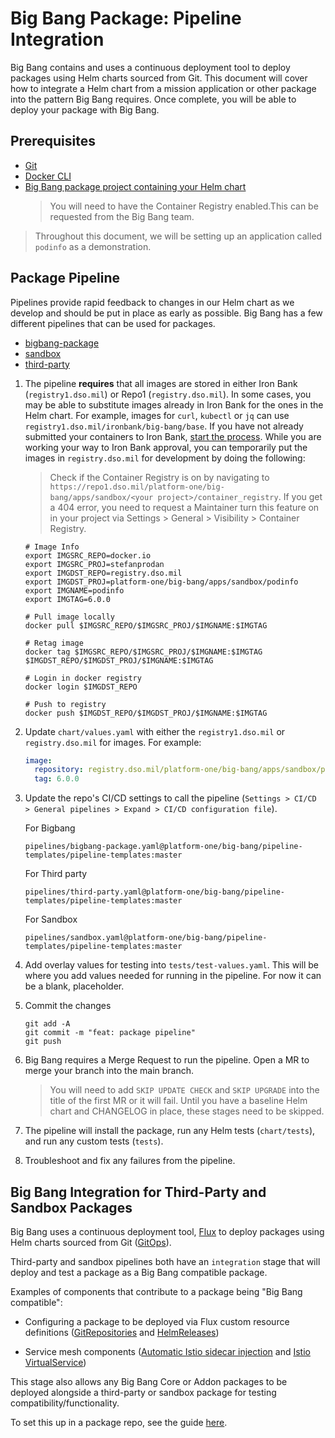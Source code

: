 # Big Bang Package: Pipeline Integration

Big Bang contains and uses a continuous deployment tool to deploy packages using Helm charts sourced from Git.  This document will cover how to integrate a Helm chart from a mission application or other package into the pattern Big Bang requires.  Once complete, you will be able to deploy your package with Big Bang.

## Prerequisites

- [Git](https://git-scm.com/book/en/v2/Getting-Started-Installing-Git)
- [Docker CLI](https://docs.docker.com/get-docker/)
- [Big Bang package project containing your Helm chart](./package-integration-upstream.md)
   > You will need to have the Container Registry enabled.This can be requested from the Big Bang team.

> Throughout this document, we will be setting up an application called `podinfo` as a demonstration.

## Package Pipeline

Pipelines provide rapid feedback to changes in our Helm chart as we develop and should be put in place as early as possible.  Big Bang has a few different pipelines that can be used for packages.

- [bigbang-package](https://repo1.dso.mil/platform-one/big-bang/pipeline-templates/pipeline-templates/-/blob/master/pipelines/bigbang-package.yaml)
- [sandbox](https://repo1.dso.mil/platform-one/big-bang/pipeline-templates/pipeline-templates/-/blob/master/pipelines/sandbox.yaml)
- [third-party](https://repo1.dso.mil/platform-one/big-bang/pipeline-templates/pipeline-templates/-/blob/master/pipelines/third-party.yaml)

1. The pipeline **requires** that all images are stored in either Iron Bank (`registry1.dso.mil`) or Repo1 (`registry.dso.mil`).  In some cases, you may be able to substitute images already in Iron Bank for the ones in the Helm chart.  For example, images for `curl`, `kubectl` or `jq` can use `registry1.dso.mil/ironbank/big-bang/base`.  If you have not already submitted your containers to Iron Bank, [start the process](https://repo1.dso.mil/dsop/dccscr/-/blob/master/README.md).  While you are working your way to Iron Bank approval, you can temporarily put the images in `registry.dso.mil` for development by doing the following:

   > Check if the Container Registry is on by navigating to `https://repo1.dso.mil/platform-one/big-bang/apps/sandbox/<your project>/container_registry`.  If you get a 404 error, you need to request a Maintainer turn this feature on in your project via Settings > General > Visibility > Container Registry.

   ```shell
   # Image Info
   export IMGSRC_REPO=docker.io
   export IMGSRC_PROJ=stefanprodan
   export IMGDST_REPO=registry.dso.mil
   export IMGDST_PROJ=platform-one/big-bang/apps/sandbox/podinfo
   export IMGNAME=podinfo
   export IMGTAG=6.0.0

   # Pull image locally
   docker pull $IMGSRC_REPO/$IMGSRC_PROJ/$IMGNAME:$IMGTAG

   # Retag image
   docker tag $IMGSRC_REPO/$IMGSRC_PROJ/$IMGNAME:$IMGTAG $IMGDST_REPO/$IMGDST_PROJ/$IMGNAME:$IMGTAG

   # Login in docker registry
   docker login $IMGDST_REPO

   # Push to registry
   docker push $IMGDST_REPO/$IMGDST_PROJ/$IMGNAME:$IMGTAG
   ```

1. Update `chart/values.yaml` with either the `registry1.dso.mil` or `registry.dso.mil` for images.  For example:

   ```yaml
   image:
     repository: registry.dso.mil/platform-one/big-bang/apps/sandbox/podinfo/podinfo
     tag: 6.0.0
   ```

1. Update the repo's CI/CD settings to call the pipeline (`Settings > CI/CD > General pipelines > Expand > CI/CD configuration file`).

    For Bigbang

   ```plaintext
   pipelines/bigbang-package.yaml@platform-one/big-bang/pipeline-templates/pipeline-templates:master
   ```

    For Third party

   ```plaintext
   pipelines/third-party.yaml@platform-one/big-bang/pipeline-templates/pipeline-templates:master
   ```

    For Sandbox

   ```plaintext
   pipelines/sandbox.yaml@platform-one/big-bang/pipeline-templates/pipeline-templates:master
   ```

1. Add overlay values for testing into `tests/test-values.yaml`.  This will be where you add values needed for running in the pipeline.  For now it can be a blank, placeholder.

1. Commit the changes

   ```shell
   git add -A
   git commit -m "feat: package pipeline"
   git push
   ```

1. Big Bang requires a Merge Request to run the pipeline.  Open a MR to merge your branch into the main branch.

   > You will need to add `SKIP UPDATE CHECK` and `SKIP UPGRADE` into the title of the first MR or it will fail.  Until you have a baseline Helm chart and CHANGELOG in place, these stages need to be skipped.

1. The pipeline will install the package, run any Helm tests (`chart/tests`), and run any custom tests (`tests`).

1. Troubleshoot and fix any failures from the pipeline.

## Big Bang Integration for Third-Party and Sandbox Packages

Big Bang uses a continuous deployment tool, [Flux](https://fluxcd.io) to deploy packages using Helm charts sourced from Git ([GitOps](https://www.weave.works/technologies/gitops/)).

Third-party and sandbox pipelines both have an `integration` stage that will deploy and test a package as a Big Bang compatible package. 

Examples of components that contribute to a package being "Big Bang compatible":

- Configuring a package to be deployed via Flux custom resource definitions ([GitRepositories](https://fluxcd.io/docs/components/source/gitrepositories/) and [HelmReleases](https://fluxcd.io/docs/components/helm/helmreleases/))

- Service mesh components ([Automatic Istio sidecar injection](https://istio.io/latest/docs/setup/additional-setup/sidecar-injection/#automatic-sidecar-injection) and [Istio VirtualService](https://istio.io/latest/docs/reference/config/networking/virtual-service/))
 
This stage also allows any Big Bang Core or Addon packages to be deployed alongside a third-party or sandbox package for testing compatibility/functionality.

To set this up in a package repo, see the guide [here](https://repo1.dso.mil/platform-one/big-bang/bigbang/-/blob/master/docs/developer/package-integration/package-integration-flux.md).
